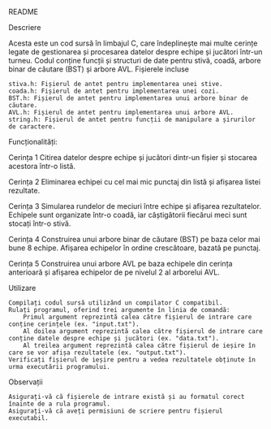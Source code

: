 README

Descriere

Acesta este un cod sursă în limbajul C, care îndeplinește mai multe cerințe legate de gestionarea și procesarea datelor despre echipe și jucători într-un turneu. Codul conține funcții și structuri de date pentru stivă, coadă, arbore binar de căutare (BST) și arbore AVL.
Fișierele incluse

    stiva.h: Fișierul de antet pentru implementarea unei stive.
    coada.h: Fișierul de antet pentru implementarea unei cozi.
    BST.h: Fișierul de antet pentru implementarea unui arbore binar de căutare.
    AVL.h: Fișierul de antet pentru implementarea unui arbore AVL.
    string.h: Fișierul de antet pentru funcții de manipulare a șirurilor de caractere.

Funcționalități:

Cerința 1
Citirea datelor despre echipe și jucători dintr-un fișier și stocarea acestora într-o listă.

Cerința 2
Eliminarea echipei cu cel mai mic punctaj din listă și afișarea listei rezultate.

Cerința 3
Simularea rundelor de meciuri între echipe și afișarea rezultatelor. Echipele sunt organizate într-o coadă, iar câștigătorii fiecărui meci sunt stocați într-o stivă.

Cerința 4
Construirea unui arbore binar de căutare (BST) pe baza celor mai bune 8 echipe. Afișarea echipelor în ordine crescătoare, bazată pe punctaj.

Cerința 5
Construirea unui arbore AVL pe baza echipele din cerința anterioară și afișarea echipelor de pe nivelul 2 al arborelui AVL.

Utilizare

    Compilați codul sursă utilizând un compilator C compatibil.
    Rulați programul, oferind trei argumente în linia de comandă:
        Primul argument reprezintă calea către fișierul de intrare care conține cerințele (ex. "input.txt").
        Al doilea argument reprezintă calea către fișierul de intrare care conține datele despre echipe și jucători (ex. "data.txt").
        Al treilea argument reprezintă calea către fișierul de ieșire în care se vor afișa rezultatele (ex. "output.txt").
    Verificați fișierul de ieșire pentru a vedea rezultatele obținute în urma executării programului.

Observații

    Asigurați-vă că fișierele de intrare există și au formatul corect înainte de a rula programul.
    Asigurați-vă că aveți permisiuni de scriere pentru fișierul executabil.